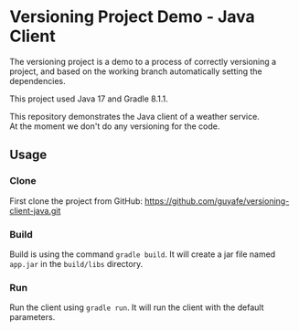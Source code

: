 # Versioning Project Demo - Java Client

The versioning project is a demo to a process of correctly versioning a project, and based on the working branch automatically setting the dependencies.

This project used Java 17 and Gradle 8.1.1.

This repository demonstrates the Java client of a weather service.<br>
At the moment we don't do any versioning for the code.

## Usage
### Clone
First clone the project from GitHub: https://github.com/guyafe/versioning-client-java.git
### Build
Build is using the command `gradle build`. It will create a jar file named `app.jar` in the `build/libs` directory.
### Run
Run the client using `gradle run`. It will run the client with the default parameters.